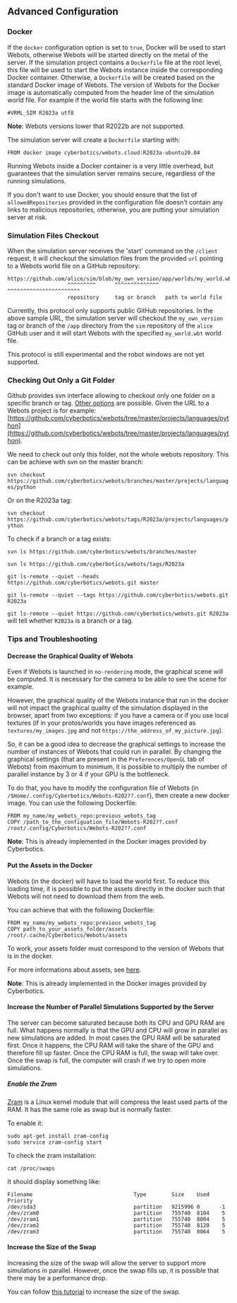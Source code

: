 ## Advanced Configuration

### Docker

If the `docker` configuration option is set to `true`, Docker will be used to start Webots, otherwise Webots will be started directly on the metal of the server.
If the simulation project contains a `Dockerfile` file at the root level, this file will be used to start the Webots instance inside the corresponding Docker container.
Otherwise, a `Dockerfile` will be created based on the standard Docker image of Webots.
The version of Webots for the Docker image is automatically computed from the header line of the simulation world file.
For example if the world file starts with the following line:

```
#VRML_SIM R2023a utf8
```
**Note**: Webots versions lower that R2022b are not supported.

The simulation server will create a `Dockerfile` starting with:
```
FROM docker image cyberbotics/webots.cloud:R2023a-ubuntu20.04
```

Running Webots inside a Docker container is a very little overhead, but guarantees that the simulation server remains secure, regardless of the running simulations.

If you don't want to use Docker, you should ensure that the list of `allowedRepositories` provided in the configuration file doesn't contain any links to malicious repositories, otherwise, you are putting your simulation server at risk.

### Simulation Files Checkout

When the simulation server receives the 'start' command on the `/client` request, it will checkout the simulation files from the provided `url` pointing to a Webots world file on a GitHub repository:
```
https://github.com/alice/sim/blob/my_own_version/app/worlds/my_world.wbt
                   ^^^^^^^^^      ^^^^^^^^^^^^^^ ^^^^^^^^^^^^^^^^^^^^^^^
                   repository     tag or branch   path to world file
```
Currently, this protocol only supports public GitHub repositories.
In the above sample URL, the simulation server will checkout the `my_own_version` tag or branch of the `/app` directory from the `sim` repository of the `alice` GitHub user and it will start Webots with the specified `my_world.wbt` world file.

This protocol is still experimental and the robot windows are not yet supported.

### Checking Out Only a Git Folder

Github provides svn interface allowing to checkout only one folder on a specific branch or tag.
[Other options](https://stackoverflow.com/questions/7106012/download-a-single-folder-or-directory-from-a-github-repo) are possible.
Given the URL to a Webots project is for example: [https://github.com/cyberbotics/webots/tree/master/projects/languages/python](https://github.com/cyberbotics/webots/tree/master/projects/languages/python).

We need to check out only this folder, not the whole webots repository.
This can be achieve with svn on the master branch:

`svn checkout https://github.com/cyberbotics/webots/branches/master/projects/languages/python`

Or on the R2023a tag:

`svn checkout https://github.com/cyberbotics/webots/tags/R2023a/projects/languages/python`

To check if a branch or a tag exists:

`svn ls https://github.com/cyberbotics/webots/branches/master`

`svn ls https://github.com/cyberbotics/webots/tags/R2023a`

`git ls-remote --quiet --heads https://github.com/cyberbotics/webots.git master`

`git ls-remote --quiet --tags https://github.com/cyberbotics/webots.git R2023a`

`git ls-remote --quiet https://github.com/cyberbotics/webots.git R2023a` will tell whether `R2023a` is a branch or a tag.

### Tips and Troubleshooting

#### Decrease the Graphical Quality of Webots
Even if Webots is launched in `no-rendering` mode, the graphical scene will be computed. It is necessary for the camera to be able to see the scene for example.

However, the graphical quality of the Webots instance that run in the docker will not impact the graphical quality of the simulation displayed in the browser, apart from two exceptions: if you have a camera or if you use local textures (if in your protos/worlds you have images referenced as `textures/my_images.jpg` and not `https://the_address_of_my_picture.jpg`).

So, it can be a good idea to decrease the graphical settings to increase the number of instances of Webots that could run in parallel.
By changing the graphical settings (that are present in the `Preferences/OpenGL` tab of Webots) from maximum to minimum, it is possible to multiply the number of parallel instance by 3 or 4 if your GPU is the bottleneck.

To do that, you have to modify the configuration file of Webots (in `/$Home/.config/Cyberbotics/Webots-R202??.conf`), then create a new docker image. You can use the following Dockerfile:
```
FROM my_name/my_webots_repo:previous_webots_tag
COPY /path_to_the_configuation_file/Webots-R202??.conf /root/.config/Cyberbotics/Webots-R202??.conf
```

**Note**: This is already implemented in the Docker images provided by Cyberbotics.
#### Put the Assets in the Docker
Webots (in the docker) will have to load the world first. To reduce this loading time, it is possible to put the assets directly in the docker such that Webots will not need to download them from the web.

You can achieve that with the following Dockerfile:
```
FROM my_name/my_webots_repo:previous_webots_tag
COPY path_to_your_assets_folder/assets /root/.cache/Cyberbotics/Webots/assets
```

To work, your assets folder must correspond to the version of Webots that is in the docker.

For more informations about assets, see [here](installation-procedure.md#asset-cache-download).

**Note**: This is already implemented in the Docker images provided by Cyberbotics.

#### Increase the Number of Parallel Simulations Supported by the Server

The server can become saturated because both its CPU and GPU RAM are full.
What happens normally is that the GPU and CPU will grow in parallel as new simulations are added.
In most cases the GPU RAM will be saturated first.
Once it happens, the CPU RAM will take the share of the GPU and therefore fill up faster.
Once the CPU RAM is full, the swap will take over.
Once the swap is full, the computer will crash if we try to open more simulations.

##### Enable the Zram

[Zram](https://en.wikipedia.org/wiki/Zram) is a Linux kernel module that will compress the least used parts of the RAM.
It has the same role as swap but is normally faster.

To enable it:
```
sudo apt-get install zram-config
sudo service zram-config start
```

To check the zram installation:
```
cat /proc/swaps
```

It should display something like:
```
Filename                                Type        Size    Used   Priority
/dev/sda3                               partition   9215996 0      -1
/dev/zram0                              partition   755740  8104    5
/dev/zram1                              partition   755740  8004    5
/dev/zram2                              partition   755740  8120    5
/dev/zram3                              partition   755740  8064    5
```

#### Increase the Size of the Swap

Increasing the size of the swap will allow the server to support more simulations in parallel.
However, once the swap fills up, it is possible that there may be a performance drop.

You can follow [this tutorial](https://linuxhandbook.com/increase-swap-ubuntu/) to increase the size of the swap.
